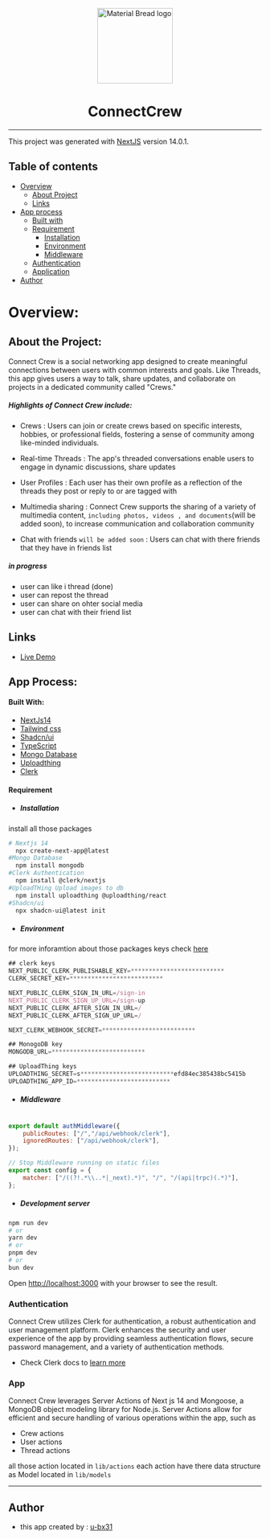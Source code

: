 <p align="center">
 <img width="150" src="https://connect-crew.vercel.app/logo.svg" alt="Material Bread logo">
</p>
<h1 align="center">
 ConnectCrew
</h1>

<hr/>

This project was generated with [NextJS](https://nextjs.org/docs/getting-started/installation) version 14.0.1.

## Table of contents

- [Overview](#overview)
  - [About Project](#about-project)
  - [Links](#links)
- [App process](#app-process)
  - [Built with](#built-with)
  - [Requirement](#Requirement)
    - [Installation](#installation)
    - [Environment](#environment)
    - [Middleware](#middleware)
  - [Authentication](#authentication)
  - [Application](#app)
- [Author](#author)

# Overview:
## About the Project:
Connect Crew is a social networking app designed to create meaningful connections between users with common interests and goals. Like Threads, this app gives users a way to talk, share updates, and collaborate on projects in a dedicated community called "Crews."

##### Highlights of Connect Crew include:

- Crews : Users can join or create crews based on specific interests, hobbies, or professional fields, fostering a sense of community among like-minded individuals.

- Real-time Threads : The app's threaded conversations enable users to engage in dynamic discussions, share updates

- User Profiles : Each user has their own profile as a reflection of the threads they post or reply to or are tagged with

- Multimedia sharing : Connect Crew supports the sharing of a variety of multimedia content, `including photos, videos , and documents`(will be added soon), to increase communication and collaboration community

- Chat with friends `will be added soon` : Users can chat with there friends that they have in friends list

##### in progress 

 - user can like i thread (done)
 - user can repost the thread
 - user can share on ohter social media
 - user can chat with their friend list
   
## Links
- [Live Demo](https://connect-crew.vercel.app/)

## App Process:

#### Built With:

- [NextJs14](https://nextjs.org/docs/getting-started/installation)
- [Tailwind css](https://tailwindcss.com/docs/installation)
- [Shadcn/ui](https://ui.shadcn.com/)
- [TypeScript]()
- [Mongo Database](https://www.mongodb.com/)
- [Uploadthing](https://docs.uploadthing.com/getting-started/appdir)
- [Clerk](https://clerk.com/docs/quickstarts/nextjs)

#### Requirement 
  - ##### Installation

install all those packages
```bash
# Nextjs 14
  npx create-next-app@latest
#Mongo Database
  npm install mongodb
#Clerk Authentication
  npm install @clerk/nextjs
#UploadTHing Upload images to db
  npm install uploadthing @uploadthing/react
#Shadcn/ui
  npx shadcn-ui@latest init
```
- ##### Environment 

for more inforamtion about those packages keys check [here](#built-with)

```javascript
## clerk keys
NEXT_PUBLIC_CLERK_PUBLISHABLE_KEY=**************************
CLERK_SECRET_KEY=**************************

NEXT_PUBLIC_CLERK_SIGN_IN_URL=/sign-in
NEXT_PUBLIC_CLERK_SIGN_UP_URL=/sign-up
NEXT_PUBLIC_CLERK_AFTER_SIGN_IN_URL=/
NEXT_PUBLIC_CLERK_AFTER_SIGN_UP_URL=/

NEXT_CLERK_WEBHOOK_SECRET=**************************

## MonogoDB key
MONGODB_URL=**************************

## UploadThing keys
UPLOADTHING_SECRET=s**************************efd84ec385438bc5415b
UPLOADTHING_APP_ID=**************************
```
- ##### Middleware

```javascript

export default authMiddleware({
	publicRoutes: ["/","/api/webhook/clerk"],
	ignoredRoutes: ["/api/webhook/clerk"],
});

// Stop Middleware running on static files
export const config = {
	matcher: ["/((?!.*\\..*|_next).*)", "/", "/(api|trpc)(.*)"],
};
```
- ##### Development server

```bash
npm run dev
# or
yarn dev
# or
pnpm dev
# or
bun dev
```

Open [http://localhost:3000](http://localhost:3000) with your browser to see the result.

### Authentication 
Connect Crew utilizes Clerk for authentication, a robust authentication and user management platform. Clerk enhances the security and user experience of the app by providing seamless authentication flows, secure password management, and a variety of authentication methods.
- Check Clerk docs to [learn more](https://clerk.com/docs/authentication/overview)

### App
Connect Crew leverages Server Actions of Next js 14 and Mongoose, a MongoDB object modeling library for Node.js. Server Actions allow for efficient and secure handling of various operations within the app, such as 
- Crew actions
- User actions
- Thread actions

all those action located in `lib/actions`
each action have there data structure as Model located in `lib/models`

<hr/>

## Author

- this app created by : [u-bx31](https://github.com/u-bx31)
